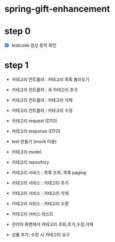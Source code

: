 # spring-gift-enhancement

# step 0

- [X] testcode 정상 동작 확인

# step 1

- 카테고리 컨트롤러 : 카테고리 목록 불러오기
- 카테고리 컨트롤러 : 새 카테고리 추가
- 카테고리 컨트롤러 : 카테고리 삭제
- 카테고리 컨트롤러 : 카테고리 수정
- 카테고리 request (DTO)
- 카테고리 response (DTO)

- test 만들기 (mock 이용)

- 카테고리 model
- 카테고리 repository

- 카테고리 서비스 : 목록 조회, 목록 paging
- 카테고리 서비스 : 카테고리 추가
- 카테고리 서비스 : 카테고리 삭제
- 카테고리 서비스 : 카테고리 수정

- 카테고리 서비스 테스트

- 관리자 화면에서 카테고리 조회,추가,수정,삭제

- 상품 추가, 수정 시 카테고리 요구
